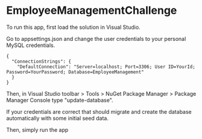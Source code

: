 # EmployeeManagementChallenge

To run this app, first load the solution in Visual Studio.

Go to appsettings.json and change the user credentials to your personal MySQL
credentials.

```
{
  "ConnectionStrings": {
    "DefaultConnection": "Server=localhost; Port=3306; User ID=YourId; Password=YourPassword; Database=EmployeeManagement"
  }
}
```

Then, in Visual Studio toolbar > Tools > NuGet Package Manager > Package Manager Console type "update-database".

If your credentials are correct that should migrate and create the database automatically with some initial seed data.

Then, simply run the app

